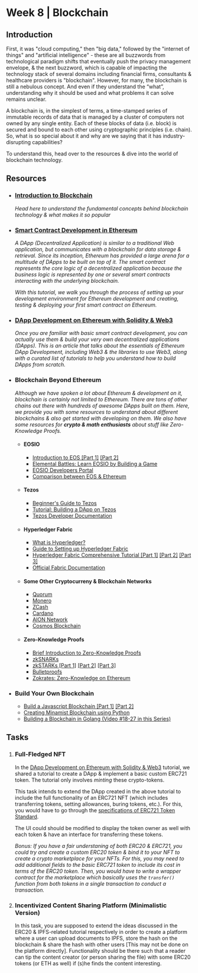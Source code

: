 # Week 8 | Blockchain 

## Introduction

First, it was "cloud computing," then "big data," followed by the "internet of things" and "artificial intelligence" - these are all buzzwords from technological paradigm shifts that eventually push the privacy management envelope, & the next buzzword, which is capable of impacting the technology stack of several domains including financial firms, consultants & healthcare providers is "blockchain". However, for many, the blockchain is still a nebulous concept. And even if they understand the “what”, understanding why it should be used and what problems it can solve remains unclear.

A blockchain is, in the simplest of terms, a time-stamped series of immutable records of data that is managed by a cluster of computers not owned by any single entity. Each of these blocks of data (i.e. block) is secured and bound to each other using cryptographic principles (i.e. chain). So, what is so special about it and why are we saying that it has industry-disrupting capabilities?

To understand this, head over to the resources & dive into the world of blockchain technology.

## Resources

-   ### [Introduction to Blockchain](https://www.wncc-iitb.org/wiki/index.php/Introduction_to_Blockchain)
    _Head here to understand the fundamental concepts behind blockchain technology & what makes it so popular_

-   ### [Smart Contract Development in Ethereum](https://www.wncc-iitb.org/wiki/index.php/Ethereum_Smart_Contracts_Tutorial)
    _A DApp (Decentralized Application) is similar to a traditional Web application, but communicates with a blockchain for data storage & retrieval. Since its inception, Ethereum has provided a large arena for a multitude of DApps to be built on top of it. The smart contract represents the core logic of a decentralized application because the business logic is represented by one or several smart contracts interacting with the underlying blockchain._
    
    _With this tutorial, we walk you through the process of setting up your development environment for Ethereum development and creating, testing & deploying your first smart contract on Ethereum._

- ### [DApp Development on Ethereum with Solidity & Web3](https://www.wncc-iitb.org/wiki/index.php/DApp_Development)
    _Once you are familiar with basic smart contract development, you can actually use them & build your very own decentralized applications (DApps). This is an article that talks about the essentials of Ethereum DApp Development, including Web3 & the libraries to use Web3, along with a curated list of tutorials to help you understand how to build DApps from scratch._

- ### Blockchain Beyond Ethereum
    _Although we have spoken a lot about Ethereum & development on it, blockchain is certainly not limited to Ethereum. There are tons of other chains out there with hundreds of awesome DApps built on them. Here, we provide you with some resources to understand about different blockchains & also get started with developing on them. We also have some resources for __crypto & math enthusiasts__ about stuff like Zero-Knowledge Proofs._

    - #### EOSIO
        - [Introduction to EOS [Part 1]](https://blockgeeks.com/guides/eos-beginners-guide-part-1/) [[Part 2]](https://blockgeeks.com/guides/what-is-eos-part-2/)
        - [Elemental Battles: Learn EOSIO by Building a Game](https://battles.eos.io/)
        - [EOSIO Developers Portal](https://developers.eos.io/welcome/latest/index)
        - [Comparison between EOS & Ethereum](https://blockgeeks.com/guides/ethereum-vs-eos-ultimate-comparison-guide/)

    - #### Tezos
        - [Beginner's Guide to Tezos](https://medium.com/@linda.xie/a-beginners-guide-to-tezos-c9618240183f)
        - [Tutorial: Building a DApp on Tezos](https://hackernoon.com/build-your-first-dapp-on-tezos-rwgl3ymb)
        - [Tezos Developer Documentation](https://tezos.gitlab.io/index.html)

    - #### Hyperledger Fabric
        - [What is Hyperledger?](https://blockgeeks.com/guides/hyperledger/)
        - [Guide to Setting up Hyperledger Fabric](https://medium.com/akeo-tech/step-by-step-guide-to-set-up-hyperledger-fabric-network-b80977c29b8a)
        - [Hyperledger Fabric Comprehensive Tutorial [Part 1]](https://blockgeeks.com/guides/hyperledger-fabric-tutorial-part-1) [[Part 2]](https://blockgeeks.com/guides/hyperledger-fabric-tutorial-2/) [[Part 3]](https://blockgeeks.com/guides/hyperledger-fabric-tutorial-part-3/)
        - [Official Fabric Documentation](https://hyperledger-fabric.readthedocs.io/en/release-2.0/)

    - #### Some Other Cryptocurreny & Blockchain Networks
        - [Quorum](https://blockgeeks.com/guides/quorum-a-blockchain-platform-for-the-enterprise/)
        - [Monero](https://blockgeeks.com/guides/monero/)
        - [ZCash](https://blockgeeks.com/guides/zcash/)
        - [Cardano](https://blockgeeks.com/guides/what-is-cardano/)
        - [AION Network](https://blockgeeks.com/guides/what-is-aion/)
        - [Cosmos Blockchain](https://blockgeeks.com/guides/cosmos-blockchain-guide/)

    - #### Zero-Knowledge Proofs
        - [Brief Introduction to Zero-Knowledge Proofs](https://towardsdatascience.com/what-are-zero-knowledge-proofs-7ef6aab955fc)
        - [zkSNARKs](https://z.cash/technology/zksnarks/)
        - [zkSTARKs [Part 1]](https://vitalik.ca/general/2017/11/09/starks_part_1.html) [[Part 2]](https://vitalik.ca/general/2017/11/22/starks_part_2.html) [[Part 3]](https://vitalik.ca/general/2018/07/21/starks_part_3.html)
        - [Bulletproofs](https://medium.com/coinmonks/zero-knowledge-proofs-using-bulletproofs-4a8e2579fc82)
        - [Zokrates: Zero-Knowledge on Ethereum](https://zokrates.github.io/)

- ### Build Your Own Blockchain
    - [Build a Javascript Blockchain [Part 1]](https://www.codementor.io/@savjee/how-to-build-a-blockchain-with-javascript-part-1-k7d373dtk) [[Part 2]](https://www.codementor.io/@savjee/implementing-proof-of-work-blockchain-in-javascript-part-2-k9ozymkqw)
    - [Creating  Minamist Blockchain using Python](https://hackernoon.com/learn-blockchains-by-building-one-117428612f46)
    - [Building a Blockchain in Golang (Video #18-27 in this Series)](https://www.youtube.com/watch?v=uCR_A-Bphl0&list=PLJbE2Yu2zumCe9cO3SIyragJ8pLmVv0z9)

## Tasks

1. ### Full-Fledged NFT
    In the [DApp Development on Ethereum with Solidity & Web3](https://www.wncc-iitb.org/wiki/index.php/DApp_Development) tutorial, we shared a tutorial to create a DApp & implement a basic custom ERC721 token. The tutorial only involves _minting_ these crypto-tokens. 

    This task intends to extend the DApp created in the above tutorial to include the full functionality of an ERC721 NFT (which includes transferring tokens, setting allowances, buring tokens, etc.). For this, you would have to go through the [specifications of ERC721 Token Standard](https://medium.com/crypto-currently/the-anatomy-of-erc721-e9db77abfc24). 

    The UI could should be modified to display the token owner as well with each token & have an interface for transferring these tokens.

    _Bonus: If you have a fair understaning of both ERC20 & ERC721, you could try and create a custom ERC20 token & bind it to your NFT to create a crypto marketplace for your NFTs. For this, you may need to add additional fields to the basic ERC721 token to include its cost in terms of the ERC20 token. Then, you would have to write a wrapper contract for the marketplace which basically uses the `transfer()` function from both tokens in a single transaction to conduct a transaction._

2. ### Incentivized Content Sharing Platform (Minimalistic Version)
    In this task, you are supposed to extend the ideas discussed in the ERC20 & IPFS-related tutorial respectively in order to create a platform where a user can upload documents to IPFS, store the hash on the blockchain & share the hash with other users [This may not be done on the platform directly]. Functionality should be there such that a reader can tip the content creator (or person sharing the file) with some ERC20 tokens (or ETH as well) if (s)he finds the content interesting.